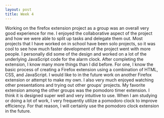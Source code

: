 ```yaml
---
layout: post
title: Week 4
---
```


Working on the firefox extension project as a group was an overall very good experience for me. I enjoyed the collaborative aspect of the project and how we were able to split up tasks and delegate them out. Most projects that I have worked on in school have been solo projects, so it was cool to see how much faster development of the project went with more people. I personally did some of the design and worked on a lot of the underlying JavaScript code for the alarm clock. After completing the extension, I know many more things than I did before. For one, I know the basic process of creating a Firefox extension using a combination of HTML, CSS, and JavaScript. I would like to in the future work on another Firefox extension or attempt to make my own. I also very much enjoyed watching other presentations and trying out other groups' projects. My favorite extension among the other groups was the pomodoro timer extension. I think it is designed super well and very intuitive to use. When I am studying or doing a lot of work, I very frequently utilize a pomodoro clock to improve efficiency. For that reason, I will certainly use the pomodoro clock extension in the future. 
